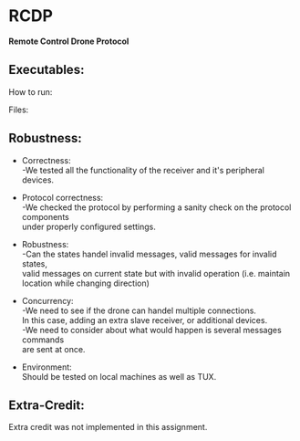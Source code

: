 # RCDP
**Remote Control Drone Protocol**

Executables: <br/>
------------------

How to run: <br/>

Files: <br/>


Robustness: <br/>
------------------
- Correctness: <br/>
 -We tested all the functionality of the receiver and it's peripheral devices. 

- Protocol correctness: <br/>
 -We checked the protocol by performing a sanity check on the protocol components <br/>
 under properly configured settings. 

- Robustness: <br/>
 -Can the states handel invalid messages, valid messages for invalid states, <br/>
valid messages on current state but with invalid operation (i.e. maintain location while changing direction)  

- Concurrency: <br/>
 -We need to see if the drone can handel multiple connections. <br/>
In this case, adding an extra slave receiver, or additional devices. <br/>
 -We need to consider about what would happen is several messages commands<br/>
 are sent at once. 

- Environment: <br/>
Should be tested on local machines as well as TUX.


Extra-Credit: <br/>
------------------
Extra credit was not implemented in this assignment.


